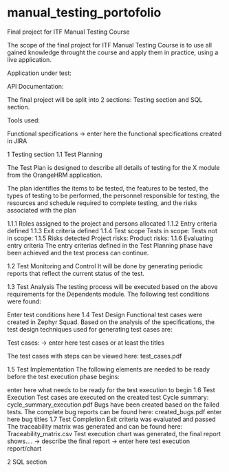 # manual_testing_portofolio

Final project for ITF Manual Testing Course

The scope of the final project for ITF Manual Testing Course is to use all gained knowledge throught the course and apply them in practice, using a live application.

Application under test:

API Documentation:

The final project will be split into 2 sections: Testing section and SQL section.

Tools used:

Functional specifications
-> enter here the functional specifications created in JIRA

1 Testing section
1.1 Test Planning

The Test Plan is designed to describe all details of testing for the X module from the OrangeHRM application.

The plan identifies the items to be tested, the features to be tested, the types of testing to be performed, the personnel responsible for testing, the resources and schedule required to complete testing, and the risks associated with the plan

1.1.1 Roles assigned to the project and persons allocated
1.1.2 Entry criteria defined
1.1.3 Exit criteria defined
1.1.4 Test scope
Tests in scope:
Tests not in scope:
1.1.5 Risks detected
Project risks:
Product risks:
1.1.6 Evaluating entry criteria
The entry criterias defined in the Test Planning phase have been achieved and the test process can continue.

1.2 Test Monitoring and Control
It will be done by generating periodic reports that reflect the current status of the test.

1.3 Test Analysis
The testing process will be executed based on the above requirements for the Dependents module. The following test conditions were found:

Enter test conditions here
1.4 Test Design
Functional test cases were created in Zephyr Squad. Based on the analysis of the specifications, the test design techniques used for generating test cases are:

Test cases: -> enter here test cases or at least the titles

The test cases with steps can be viewed here: test_cases.pdf

1.5 Test Implementation
The following elements are needed to be ready before the test execution phase begins:

enter here what needs to be ready for the test execution to begin
1.6 Test Execution
Test cases are executed on the created test Cycle summary: cycle_summary_execution.pdf
Bugs have been created based on the failed tests. The complete bug reports can be found here: created_bugs.pdf
enter here bug titles
1.7 Test Completion
Exit criteria was evaluated and passed
The traceability matrix was generated and can be found here: Traceability_matrix.csv
Test execution chart was generated, the final report shows.... -> describe the final report
-> enter here test execution report/chart

2 SQL section
